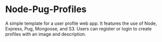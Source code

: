 # Node-Pug-Profiles
A simple template for a user profile web app. It features the use of Node, Express, Pug, Mongoose, and S3. Users can register or login to create profiles with an image and description. 

